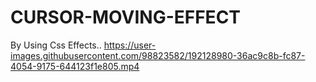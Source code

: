 # CURSOR-MOVING-EFFECT
By Using Css Effects..
https://user-images.githubusercontent.com/98823582/192128980-36ac9c8b-fc87-4054-9175-644123f1e805.mp4
